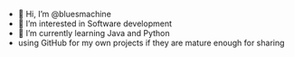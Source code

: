 - 👋 Hi, I’m @bluesmachine
- 👀 I’m interested in Software development
- 🌱 I’m currently learning Java and Python
- using GitHub for my own projects if they are mature enough for sharing

<!---
bluesmachine/bluesmachine is a ✨ special ✨ repository because its `README.md` (this file) appears on your GitHub profile.
You can click the Preview link to take a look at your changes.
--->

